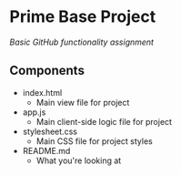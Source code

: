 # Prime Base Project
_Basic GitHub functionality assignment_

## Components
- index.html
  - Main view file for project
- app.js
  - Main client-side logic file for project
- stylesheet.css
  - Main CSS file for project styles
- README.md
  - What you're looking at

